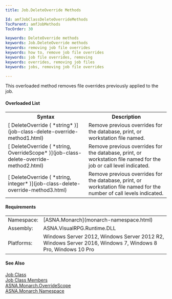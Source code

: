 ```yaml
---
title: Job.DeleteOverride Methods

Id: amfJobClassDeleteOverrideMethods
TocParent: amfJobMethods
TocOrder: 30

keywords: DeleteOverride methods
keywords: Job.DeleteOverride methods
keywords: removing job file overrides
keywords: how to, remove job file overrides
keywords: job file overrides, removing
keywords: overrides, removing job files
keywords: jobs, removing job file overrides

---
```


This overloaded method removes file overrides previously applied to the job.

#### Overloaded List
<table class="mytable" cellspacing="0" cellpadding="4" width="90%">
          <colgroup>
            <col width="50%" />
            <col width="50%" />
          </colgroup>
          <tr>
            <th>Syntax</th>
            <th>Description</th>
          </tr>
          <tr>
            <td>              [
            DeleteOverride (
 *string* )](job-class-delete-override-method1.html)
                  </td>
                  <td>Remove previous overrides for
          the database, print, or workstation file named.</td>
          </tr>
          <tr>
            <td>              [
            DeleteOverride (
 *string, OverrideScope* )](job-class-delete-override-method2.html)
                  </td>
                  <td>Remove previous overrides for
          the database, print, or workstation file named for the
          job or call level indicated.</td>
          </tr>
          <tr>
            <td>              [
            DeleteOverride (
 *string, integer* )](job-class-delete-override-method3.html)
                  </td>
                  <td>Remove previous overrides for
          the database, print, or workstation file named for the
          number of call levels indicated.</td>
          </tr>
</table>

<!-- start -->

#### Requirements
<table class="dttable" cellspacing="0" cellpadding="4" width="60%">
           <colgroup>
            <col width="15%" style="font-weight:bold" />
            <col width="85%" />
          </colgroup>
          <tr>
            <td>Namespace:</td>
            <td>[ASNA.Monarch](monarch-namespace.html)</td>
          </tr>
          <tr>
            <td>Assembly:</td>
            <td>ASNA.VisualRPG.Runtime.DLL</td>
          </tr>
         <tr>
            <td>Platforms:</td>
            <td> Windows Server 2012, Windows Server 2012 R2, Windows Server 2016, Windows 7, Windows 8 Pro, Windows 10 Pro</td>
         </tr>
</table>

<!-- end -->

#### See Also
[Job Class](job-class.html)<br clear="none" /> [Job Class Members](job-members.html)<br clear="none" /> [ASNA.Monarch.OverrideScope](overrideScope-enumeration.html) <br clear="none" />[ASNA.Monarch Namespace](monarch-namespace.html) 
